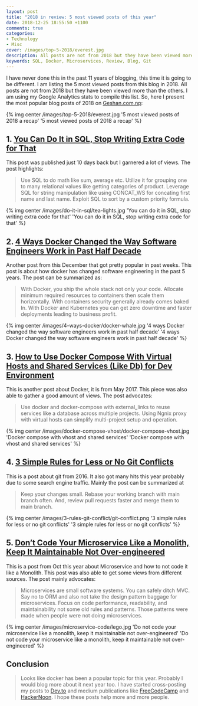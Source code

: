 ```yaml
---
layout: post
title: "2018 in review: 5 most viewed posts of this year"
date: 2018-12-25 18:55:50 +1100
comments: true
categories: 
- Technology
- Misc
cover: /images/top-5-2018/everest.jpg
description: All posts are not from 2018 but they have been viewed more than the others. I am using my Google Analytics stats to compile this list.
keywords: SQL, Docker, Microservices, Review, Blog, Git
---
```


I have never done this in the past 11 years of blogging, this time it is going to be different. I am listing the 5 most viewed posts from this blog in 2018. All posts are not from 2018 but they have been viewed more than the others. I am using my Google Analytics stats to compile this list. So, here I present the most popular blog posts of 2018 on [Geshan.com.np](https://geshan.com.np "Geshan blog"):

{% img center /images/top-5-2018/everest.jpg '5 most viewed posts of 2018 a recap' '5 most viewed posts of 2018 a recap' %}
<!-- more -->

## 1. [You Can Do It in SQL, Stop Writing Extra Code for That](https://geshan.com.np/blog/2018/12/you-can-do-it-in-sql/ "A post on doing things in sql instead of code")

This post was published just 10 days back but I garnered a lot of views. The post highlights:

> Use SQL to do math like sum, average etc. Utilize it for grouping one to many relational values like getting categories of product. Leverage SQL for string manipulation like using CONCAT_WS for concating first name and last name. Exploit SQL to sort by a custom priority formula.

{% img center /images/do-it-in-sql/tea-lights.jpg 'You can do it in SQL, stop writing extra code for that' 'You can do it in SQL, stop writing extra code for that' %}

## 2. [4 Ways Docker Changed the Way Software Engineers Work in Past Half Decade](https://geshan.com.np/blog/2018/12/4-ways-docker-changed-the-way-software-engineers-work-in-past-half-decade/ "Story about how docker has changed software engineering in past 5 years")

Another post from this December that got pretty popular in past weeks. This post is about how docker has changed software engineering in the past 5 years. The post can be summarized as:

> With Docker, you ship the whole stack not only your code. Allocate minimum required resources to containers then scale them horizontally. With containers security generally already comes baked In. With Docker and Kubernetes you can get zero downtime and faster deployments leading to business profit.

{% img center /images/4-ways-docker/docker-whale.jpg '4 ways Docker changed the way software engineers work in past half decade' '4 ways Docker changed the way software engineers work in past half decade' %}

## 3. [How to Use Docker Compose With Virtual Hosts and Shared Services (Like Db) for Dev Environment](https://geshan.com.np/blog/2017/05/how-to-use-docker-compose-with-virtual-hosts-and-services-like-db-for-dev-environment/ "post on how to use docker compose with virtual hosts and shared services like a db for dev env")

This is another post about Docker, it is from May 2017. This piece was also able to gather a good amount of views. The post advocates:

> Use docker and docker-compose with external_links to reuse services like a database across multiple projects. Using Ngnix proxy with virtual hosts can simplify multi-project setup and operation.

{% img center /images/docker-compose-vhost/docker-compose-vhost.jpg 'Docker compose with vhost and shared services' 'Docker compose with vhost and shared services' %}

## 4. [3 Simple Rules for Less or No Git Conflicts](https://geshan.com.np/blog/2016/04/3-simple-rules-for-less-or-no-git-conflicts/ "story about git conflicts and steps to avoid them")

This is a post about git from 2016. It also got many hits this year probably due to some search engine traffic. Mainly the post can be summarized at

> Keep your changes small. Rebase your working branch with main branch often. And, review pull requests faster and merge them to main branch.

{% img center /images/3-rules-git-conflict/git-conflict.png '3 simple rules for less or no git conflicts' '3 simple rules for less or no git conflicts' %}

## 5. [Don’t Code Your Microservice Like a Monolith, Keep It Maintainable Not Over-engineered](https://geshan.com.np/blog/2018/10/dont-code-your-microservice-like-a-monolith/ "post on how to write microservices to keep it maintainable")

This is a post from Oct this year about  Microservice and how to not code it like a Monolith. This post was also able to get some views from different sources. The post mainly advocates:

> Microservices are small software systems. You can safely ditch MVC. Say no to ORM and also not take the design pattern baggage for microservices. Focus on code performance, readability, and maintainability not some old rules and patterns. Those patterns were made when people were not doing microservices.

{% img center /images/microservice-code/lego.jpg 'Do not code your microservice like a monolith, keep it maintainable not over-engineered' 'Do not code your microservice like a monolith, keep it maintainable not over-engineered' %}

## Conclusion

> Looks like docker has been a popular topic for this year. Probably I would blog more about it next year too. I have started cross-posting my posts to [Dev.to](https://dev.to/geshan "me on dev.to") and medium publications like [FreeCodeCamp](https://medium.freecodecamp.org/@geshan "my posts on freecodecamp") and [HackerNoon](https://hackernoon.com/@geshan "my stories on hackernoon"). I hope these posts help more and more people.
